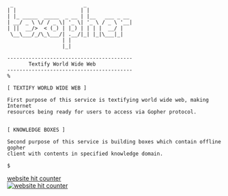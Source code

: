 ```
 _                       _
| |                     | |
| |_ _____  _____  _ __ | |__   ___ _ __
| __/ _ \ \/ / _ \| '_ \| '_ \ / _ \ '__|
| ||  __/>  < (_) | |_) | | | |  __/ |
 \__\___/_/\_\___/| .__/|_| |_|\___|_|
                  | |
                  |_|

-----------------------------------------
       Textify World Wide Web
-----------------------------------------
%
```

```
[ TEXTIFY WORLD WIDE WEB ]

First purpose of this service is textifying world wide web, making Internet
resources being ready for users to access via Gopher protocol.


[ KNOWLEDGE BOXES ]

Second purpose of this service is building boxes which contain offline gopher
client with contents in specified knowledge domain.

```

```
$
```

<div id="sfctupg6fdbzze4m25sw572f24zq5ll34zb"></div><script type="text/javascript" src="https://counter10.optistats.ovh/private/counter.js?c=tupg6fdbzze4m25sw572f24zq5ll34zb&down=async" async></script><div style="margin-top: 10px"><a href="https://www.freecounterstat.com">website hit counter</a></div><noscript><a href="https://www.freecounterstat.com" title="website hit counter"><img src="https://counter10.optistats.ovh/private/freecounterstat.php?c=tupg6fdbzze4m25sw572f24zq5ll34zb" border="0" title="website hit counter" alt="website hit counter"></a></noscript>

